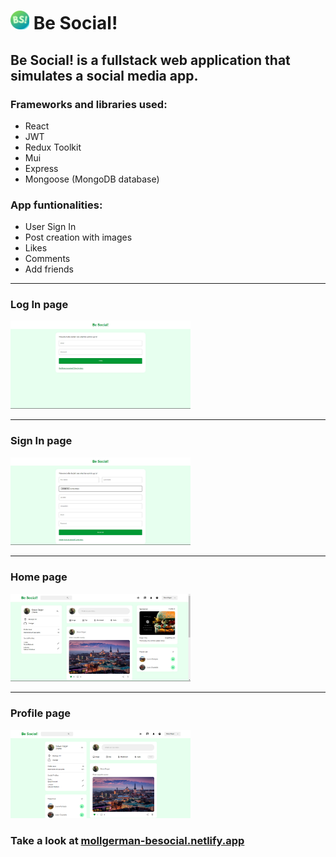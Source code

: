 # <img src="./frontend/public/BS.png" style="width:30px;height:30px;"> Be Social!
<h2>Be Social! is a fullstack web application that simulates a social media app.</h2>

<h3>Frameworks and libraries used:</h3>
<ul>
  <li>React</li>
  <li>JWT</li>
  <li>Redux Toolkit</li>
  <li>Mui</li>
  <li>Express</li>
  <li>Mongoose (MongoDB database)</li>
</ul>

<h3>App funtionalities:</h3>
<ul>
  <li>User Sign In</li>
  <li>Post creation with images</li>
  <li>Likes</li>
  <li>Comments</li>
  <li>Add friends</li>
</ul>

<hr>
<h3>Log In page</h3>
<img src="./frontend/public/Captura3.jpg" style="width:30vw;height:auto;">
<hr>
<h3>Sign In page</h3>
<img src="./frontend/public/Captura4.jpg" style="width:30vw;height:auto;">
<hr>
<h3>Home page</h3>
<img src="./frontend/public/Captura1.jpg" style="width:30vw;height:auto;">
<hr>
<h3>Profile page</h3>
<img src="./frontend/public/Captura2.png" style="width:30vw;height:auto;">

<h3>Take a look at <a href="https://mollgerman-besocial.netlify.app/" target="_blank" rel="noopener noreferrer">mollgerman-besocial.netlify.app</a></h3>
